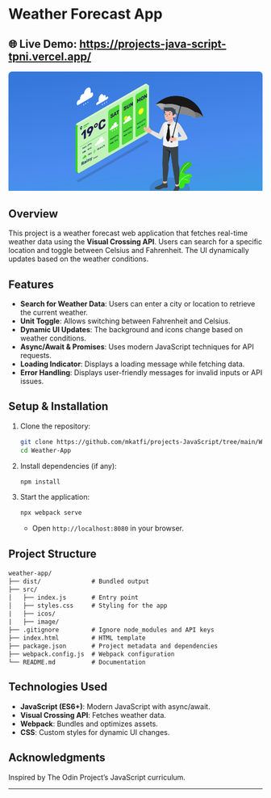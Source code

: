 # Weather Forecast App
🌐 Live Demo: https://projects-java-script-tpni.vercel.app/
---
![Weather](./src/image/67051d4fd00fc9b5f6818014_Weather%20webpart.png)
## Overview
This project is a weather forecast web application that fetches real-time weather data using the **Visual Crossing API**. Users can search for a specific location and toggle between Celsius and Fahrenheit. The UI dynamically updates based on the weather conditions.

## Features
- **Search for Weather Data**: Users can enter a city or location to retrieve the current weather.
- **Unit Toggle**: Allows switching between Fahrenheit and Celsius.
- **Dynamic UI Updates**: The background and icons change based on weather conditions.
- **Async/Await & Promises**: Uses modern JavaScript techniques for API requests.
- **Loading Indicator**: Displays a loading message while fetching data.
- **Error Handling**: Displays user-friendly messages for invalid inputs or API issues.

## Setup & Installation
1. Clone the repository:
   ```bash
   git clone https://github.com/mkatfi/projects-JavaScript/tree/main/Weather-App
   cd Weather-App
   ```
2. Install dependencies (if any):
   ```bash
   npm install
   ```
3. Start the application:
   ```bash
   npx webpack serve
   ```
   - Open `http://localhost:8080` in your browser.

## Project Structure
```
weather-app/
├── dist/              # Bundled output
├── src/
│   ├── index.js       # Entry point
│   ├── styles.css     # Styling for the app
|   ├── icos/
|   ├── image/
├── .gitignore         # Ignore node_modules and API keys
├── index.html         # HTML template
├── package.json       # Project metadata and dependencies
├── webpack.config.js  # Webpack configuration
└── README.md          # Documentation
```

## Technologies Used
- **JavaScript (ES6+)**: Modern JavaScript with async/await.
- **Visual Crossing API**: Fetches weather data.
- **Webpack**: Bundles and optimizes assets.
- **CSS**: Custom styles for dynamic UI changes.

## Acknowledgments
Inspired by The Odin Project’s JavaScript curriculum.

---
